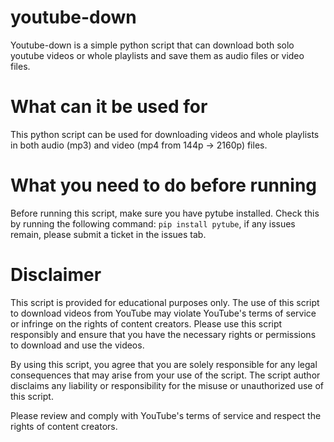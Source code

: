 # youtube-down
Youtube-down is a simple python script that can download both solo youtube videos or whole playlists and save them as audio files or video files.

# What can it be used for
This python script can be used for downloading videos and whole playlists in both audio (mp3) and video (mp4 from 144p -> 2160p) files.

# What you need to do before running
Before running this script, make sure you have pytube installed. Check this by running the following command: `pip install pytube`,
if any issues remain, please submit a ticket in the issues tab.

# Disclaimer
This script is provided for educational purposes only. The use of this script to download videos from YouTube may violate YouTube's terms of service or infringe on the rights of content creators. Please use this script responsibly and ensure that you have the necessary rights or permissions to download and use the videos.

By using this script, you agree that you are solely responsible for any legal consequences that may arise from your use of the script. The script author disclaims any liability or responsibility for the misuse or unauthorized use of this script.

Please review and comply with YouTube's terms of service and respect the rights of content creators.

